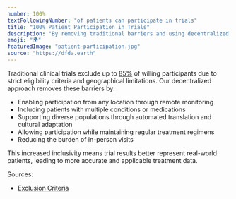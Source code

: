 ```yaml
---
number: 100%
textFollowingNumber: "of patients can participate in trials"
title: "100% Patient Participation in Trials"
description: "By removing traditional barriers and using decentralized trials, we can include the 100% of patients typically excluded from clinical research"
emoji: "🌍"
featuredImage: "patient-participation.jpg"
source: "https://dfda.earth"
---
```


Traditional clinical trials exclude up to [85%](https://www.ncbi.nlm.nih.gov/pubmed/14628985) of willing participants due to strict eligibility criteria and geographical limitations. Our decentralized approach removes these barriers by:

- Enabling participation from any location through remote monitoring
- Including patients with multiple conditions or medications
- Supporting diverse populations through automated translation and cultural adaptation
- Allowing participation while maintaining regular treatment regimens
- Reducing the burden of in-person visits

This increased inclusivity means trial results better represent real-world patients, leading to more accurate and applicable treatment data. 

Sources:
- [Exclusion Criteria](https://www.ncbi.nlm.nih.gov/pubmed/14628985)

